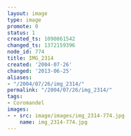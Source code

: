 ```yaml
---
layout: image
type: image
promote: 0
status: 1
created_ts: 1090861542
changed_ts: 1372159396
node_id: 774
title: IMG_2314
created: '2004-07-26'
changed: '2013-06-25'
aliases:
- "/2004/07/26/img_2314/"
permalink: "/2004/07/26/img_2314/"
tags:
- Coromandel
images:
- - src: image/images/img_2314-774.jpg
    name: img_2314-774.jpg
---
```


